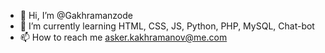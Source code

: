 - 👋 Hi, I’m @Gakhramanzode
- 🌱 I’m currently learning HTML, CSS, JS, Python, PHP, MySQL, Chat-bot
- 📫 How to reach me asker.kakhramanov@me.com

<!---
Gakhramanzode/Gakhramanzode is a ✨ special ✨ repository because its `README.md` (this file) appears on your GitHub profile.
You can click the Preview link to take a look at your changes.
--->
